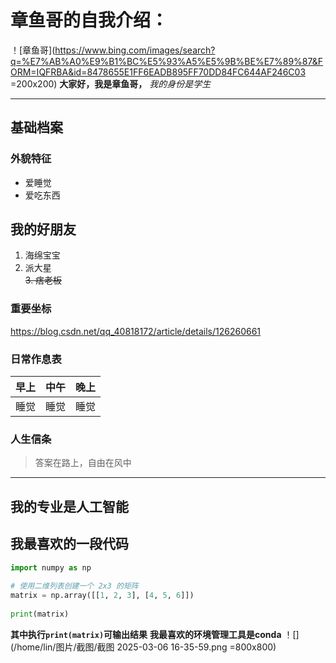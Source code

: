 # 章鱼哥的自我介绍：
！[章鱼哥](https://www.bing.com/images/search?q=%E7%AB%A0%E9%B1%BC%E5%93%A5%E5%9B%BE%E7%89%87&FORM=IQFRBA&id=8478655E1FF6EADB895FF70DD84FC644AF246C03 =200x200)
**大家好，我是章鱼哥，**
*我的身份是学生*

---
## 基础档案
### 外貌特征
* 爱睡觉
* 爱吃东西
## 我的好朋友
1. 海绵宝宝
2. 派大星  
~~3. 痞老板~~
### 重要坐标
<https://blog.csdn.net/qq_40818172/article/details/126260661>
### 日常作息表
|早上|中午|晚上|
|:---:|:---:|:---:|
|睡觉|睡觉|睡觉|
### 人生信条
>答案在路上，自由在风中

---
## 我的专业是人工智能
## 我最喜欢的一段代码
```python
import numpy as np
 
# 使用二维列表创建一个 2x3 的矩阵
matrix = np.array([[1, 2, 3], [4, 5, 6]])
 
print(matrix)
```
**其中执行`print(matrix)`可输出结果**
**我最喜欢的环境管理工具是conda**
！[](/home/lin/图片/截图/截图 2025-03-06 16-35-59.png =800x800)